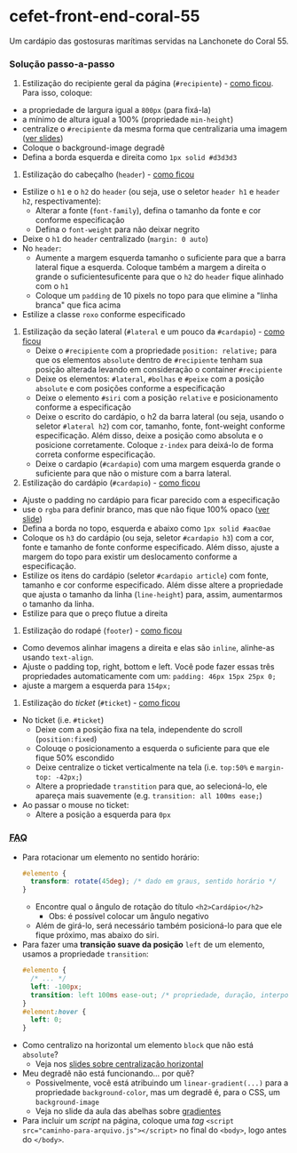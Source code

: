 # cefet-front-end-coral-55

Um cardápio das gostosuras marítimas servidas na Lanchonete do Coral 55.




### Solução passo-a-passo
1. Estilização do recipiente geral da página (`#recipiente`) - [como ficou][passo1]. Para isso, coloque:
  - a propriedade de largura igual a `800px` (para fixá-la)
  - a mínimo de altura igual a 100% (propriedade `min-height`)
  - centralize o `#recipiente` da mesma forma que centralizaria uma imagem ([ver slides][centralizando-imgs])
  - Coloque o background-image degradê
  - Defina a borda esquerda e direita como `1px solid #d3d3d3`
1. Estilização do cabeçalho (`header`) - [como ficou][passo2]
  - Estilize o `h1` e o `h2` do `header` (ou seja, use o seletor `header h1` e `header h2`, respectivamente):  
    - Alterar a fonte (`font-family`), defina o tamanho da fonte e cor conforme especificação
    - Defina o `font-weight` para não deixar negrito
  - Deixe o `h1` do `header` centralizado (`margin: 0 auto`)
  - No `header`:
    -  Aumente a margem esquerda tamanho o suficiente para que a barra lateral fique a esquerda. Coloque também a margem a direita o grande o suficientesuficente para que o `h2` do `header` fique alinhado com o `h1`
    - Coloque um `padding` de 10 pixels no topo para que elimine a "linha branca" que fica acima
  - Estilize a classe `roxo` conforme especificado
1. Estilização da seção lateral (`#lateral` e um pouco da `#cardapio`) - [como ficou][passo3]
   - Deixe o `#recipiente` com a propriedade `position: relative;` para que os elementos `absolute` dentro de `#recipiente` tenham sua posição alterada levando em consideração o container `#recipiente`
   - Deixe os elementos: `#lateral`, `#bolhas` e `#peixe` com a posição `absolute` e com posições conforme a especificação
   - Deixe o elemento `#siri` com a posição `relative` e posicionamento conforme a especificação
   - Deixe o escrito do cardápio, o h2 da barra lateral (ou seja, usando o seletor `#lateral h2`) com
   cor, tamanho, fonte, font-weight conforme especificação. Além disso, deixe a posição
   como absoluta e o posicione corretamente. Coloque `z-index` para deixá-lo de forma correta
   conforme especificação.
   - Deixe o cardapio (`#cardapio`) com uma margem esquerda grande o suficiente para que não o misture com a barra lateral.
1. Estilização do cardápio (`#cardapio`) - [como ficou][passo4]
  - Ajuste o padding no cardápio para ficar parecido com  a especificação
  - use o `rgba` para definir branco, mas que não fique 100% opaco ([ver slide][rgba])
  - Defina a borda no topo, esquerda e abaixo como `1px solid #aac0ae`
  - Coloque os `h3` do cardápio (ou seja, seletor `#cardapio h3`) com a cor, fonte e tamanho de fonte conforme especificado. Além disso, ajuste a margem do topo para existir um deslocamento conforme a especificação.
  - Estilize os itens do cardápio (seletor `#cardapio article`) com fonte, tamanho e
   cor conforme especificado. Além disse altere a propriedade que ajusta o tamanho da linha (`line-height`) para, assim, aumentarmos o tamanho da linha.
  - Estilize para que o preço flutue a direita
1. Estilização do rodapé (`footer`) - [como ficou][passo5]
  - Como devemos alinhar imagens a direita e elas são `inline`, alinhe-as usando `text-align`.
  - Ajuste o padding top, right, bottom e left. Você pode fazer essas três propriedades
  automaticamente com um: `padding: 46px 15px 25px 0;`
  - ajuste a margem a esquerda para `154px;`
1. Estilização do _ticket_ (`#ticket`) - [como ficou][passo6]
  - No ticket (i.e. `#ticket`)
    - Deixe com a posição fixa na tela, independente do scroll (`position:fixed`)
    - Colouqe o posicionamento a esquerda o suficiente para que ele fique 50% escondido
    - Deixe centralize o ticket verticalmente na tela (i.e. `top:50%` e `margin-top: -42px;`)
    - Altere a propriedade `transtition` para que, ao selecioná-lo, ele apareça mais suavemente
    (e.g. `transition: all 100ms ease;`)
  - Ao passar o mouse no ticket:
    - Altere a posição a esquerda para `0px`


[passo1]: https://github.com/fegemo/cefet-front-end-coral-55/raw/master/roteiro/passo1.png
[passo2]: https://github.com/fegemo/cefet-front-end-coral-55/raw/master/roteiro/passo2.png
[passo3]: https://github.com/fegemo/cefet-front-end-coral-55/raw/master/roteiro/passo3.png
[passo4]: https://github.com/fegemo/cefet-front-end-coral-55/raw/master/roteiro/passo4.png
[passo5]: https://github.com/fegemo/cefet-front-end-coral-55/raw/master/roteiro/passo5.png
[passo6]: https://github.com/fegemo/cefet-front-end-coral-55/raw/master/roteiro/passo6.png
[centralizando-imgs]:https://fegemo.github.io/cefet-front-end/classes/html2/#centralizando-imagens
[rgba]:  https://fegemo.github.io/cefet-front-end/classes/css1/#33


### <abbr title="Frequently Asked Questions">FAQ</abbr>

- Para rotacionar um elemento no sentido horário:
  ```css
  #elemento {
    transform: rotate(45deg); /* dado em graus, sentido horário */
  }
  ```
  - Encontre qual o ângulo de rotação do título `<h2>Cardápio</h2>`
    - Obs: é possível colocar um ângulo negativo
  - Além de girá-lo, será necessário também posicioná-lo para que ele fique
    próximo, mas abaixo do siri.
- Para fazer uma **transição suave da posição** `left` de um elemento, usamos
  a propriedade `transition`:
  ```css
  #elemento {
    /* ... */
    left: -100px;
    transition: left 100ms ease-out; /* propriedade, duração, interpolação */
  }
  #element:hover {
    left: 0;
  }
  ```
- Como centralizo na horizontal um elemento `block` que não está `absolute`?
  - Veja nos [slides sobre centralização horizontal][centralizacao-horizontal]
- Meu degradê não está funcionando... por quê?
  - Possivelmente, você está atribuindo um `linear-gradient(...)` para a
    propriedade `background-color`, mas um degradê é, para o CSS, um
    `background-image`
  - Veja no slide da aula das abelhas sobre [gradientes][gradientes]
- Para incluir um _script_ na página, coloque uma _tag_ `<script src="caminho-para-arquivo.js"></script>` no final do `<body>`, logo antes do `</body>`.



[cores-transparentes]: https://fegemo.github.io/cefet-front-end/classes/html3/#cores-transparentes
[gradientes]: https://fegemo.github.io/cefet-front-end/classes/css1/#gradientes
[centralizacao-horizontal]: https://fegemo.github.io/cefet-front-end/classes/css5/#centralizacao-horizontal
[line-height]: https://fegemo.github.io/cefet-front-end/classes/css5/#line-height
